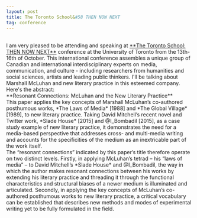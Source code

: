```yaml
---
layout: post
title: The Toronto School&#58 THEN NOW NEXT
tag: conference
---
```

<br>
I am very pleased to be attending and speaking at <a href="http://thetorontoschool.ca/">**The Toronto School: THEN NOW NEXT**</a> conference at the University of Toronto from the 13th-16th of October. This international conference assembles a unique group of Canadian and international interdisciplinary experts on media, communication, and culture - including researchers from humanities and social sciences, artists and leading public thinkers. I'll be talking about Marshall McLuhan and new literary practice in this esteemed company. Here's the abstract:   
<br>
**Resonant Connections: McLuhan and the New Literary Practice**
<br>This paper applies the key concepts of Marshall McLuhan’s co-authored posthumous works, *The Laws of Media* [1988] and *The Global Village* [1989], to new literary practice. Taking David Mitchell’s recent novel and Twitter work, *Slade House* [2015] and @I_Bombadil [2015], as a case study example of new literary practice, it demonstrates the need for a media-based perspective that addresses cross- and multi-media writing and accounts for the specificities of the medium as an inextricable part of the work itself.
<br>The “resonant connections” indicated by this paper’s title therefore operate on two distinct levels. Firstly, in applying McLuhan’s tetrad – his “laws of media” – to David Mitchell’s *Slade House* and @I_Bombadil, the way in which the author makes resonant connections between his works by extending his literary practice and threading it through the functional characteristics and structural biases of a newer medium is illuminated and articulated. Secondly, in applying the key concepts of McLuhan’s co-authored posthumous works to new literary practice, a critical vocabulary can be established that describes new methods and modes of experimental writing yet to be fully formulated in the field.   

